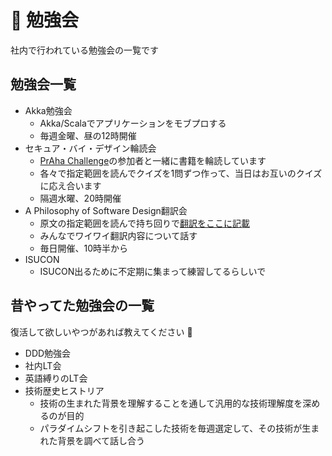 # 📄 勉強会
社内で行われている勉強会の一覧です

## 勉強会一覧
- Akka勉強会
	- Akka/Scalaでアプリケーションをモブプロする
	- 毎週金曜、昼の12時開催
- セキュア・バイ・デザイン輪読会
	- [PrAha Challenge](https://praha-challenge.com)の参加者と一緒に書籍を輪読しています
	- 各々で指定範囲を読んでクイズを1問ずつ作って、当日はお互いのクイズに応え合います
	- 隔週水曜、20時開催
- A Philosophy of Software Design翻訳会
	- 原文の指定範囲を読んで持ち回りで[翻訳をここに記載](https://zenn.dev/gn_t_k/scraps/44ae79aa8e1caa)
	- みんなでワイワイ翻訳内容について話す
	- 毎日開催、10時半から
- ISUCON
	- ISUCON出るために不定期に集まって練習してるらしいで

## 昔やってた勉強会の一覧
復活して欲しいやつがあれば教えてください 👐 

- DDD勉強会
- 社内LT会
- 英語縛りのLT会
- 技術歴史ヒストリア
	- 技術の生まれた背景を理解することを通して汎用的な技術理解度を深めるのが目的
	- パラダイムシフトを引き起こした技術を毎週選定して、その技術が生まれた背景を調べて話し合う